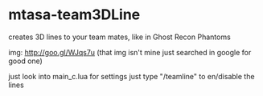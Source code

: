 mtasa-team3DLine
=================

creates 3D lines to your team mates, like in Ghost Recon Phantoms

img: http://goo.gl/WJqs7u (that img isn't mine just searched in google for good one)


just look into main_c.lua for settings
just type "/teamline" to en/disable the lines

